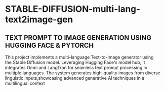 # STABLE-DIFFUSION-multi-lang-text2image-gen

TEXT PROMPT TO IMAGE GENERATION USING HUGGING FACE & PYTORCH 
-------------------------------------------------------------
This project implements a multi-language Text-to-Image generator using the Stable Diffusion model. Leveraging Hugging Face's model hub, it integrates Omni and LangTran for seamless text prompt processing in multiple languages. The system generates high-quality images from diverse linguistic inputs,showcasing advanced generative AI techniques in a multilingual context
